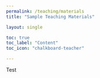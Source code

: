 ```yaml
---
permalink: /teaching/materials
title: "Sample Teaching Materials"

layout: single

toc: true
toc_label: "Content"
toc_icon: "chalkboard-teacher"

---
```


Test